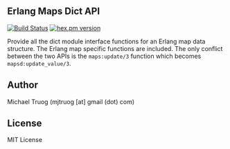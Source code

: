 Erlang Maps Dict API
--------------------

[![Build Status](https://secure.travis-ci.org/Ledest/mapsd.png)](http://travis-ci.org/Ledest/maps)
[![hex.pm version](https://img.shields.io/hexpm/v/mapsd.svg)](https://hex.pm/packages/mapsd)

Provide all the dict module interface functions for an Erlang map data
structure.  The Erlang map specific functions are included.  The only conflict
between the two APIs is the `maps:update/3` function which becomes
`mapsd:update_value/3`.

Author
------

Michael Truog (mjtruog [at] gmail (dot) com)

License
-------

MIT License


